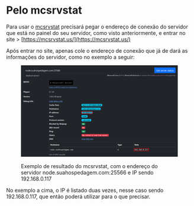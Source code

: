 # Pelo mcsrvstat

Para usar o [mcsrvstat](https://mcsrvstat.us/) precisará pegar o endereço de conexão do servidor que está no painel do seu servidor, como visto anteriormente, e entrar no site > [https://mcsrvstat.us/](https://mcsrvstat.us/)

Após entrar no site, apenas cole o endereço de conexão que já de dará as informações do servidor, como no exemplo a seguir:

<figure><img src="../../../.gitbook/assets/image (2) (1) (1) (1) (1) (1).png" alt=""><figcaption><p>Exemplo de resultado do mcsrvstat, com o endereço do servidor node.suahospedagem.com:25566 e IP sendo 192.168.0.117</p></figcaption></figure>

No exemplo a cima, o IP é listado duas vezes, nesse caso sendo 192.168.0.117, que então poderá utilizar para o que precisar.
